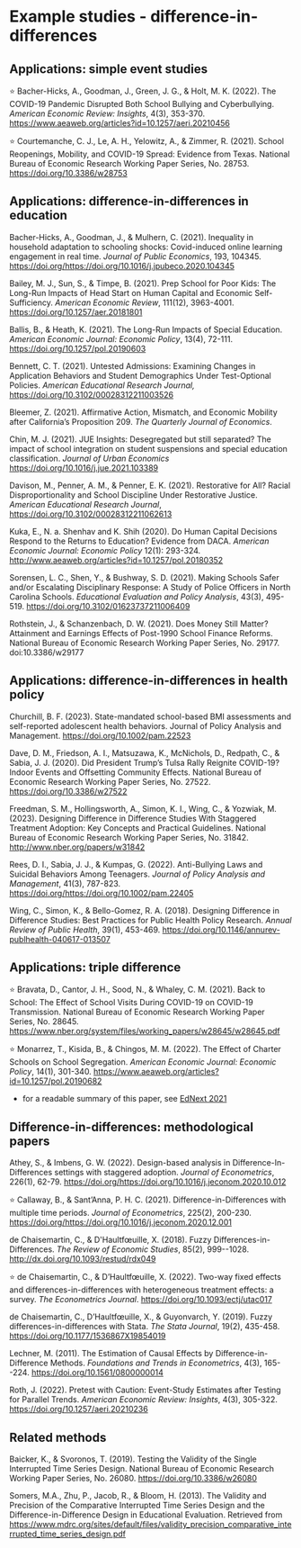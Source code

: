 # Example studies - difference-in-differences

## Applications: simple event studies

:star: Bacher-Hicks, A., Goodman, J., Green, J. G., & Holt, M. K. (2022). The COVID-19 Pandemic Disrupted Both School Bullying and Cyberbullying. *American Economic Review: Insights*, 4(3), 353-370. https://www.aeaweb.org/articles?id=10.1257/aeri.20210456

:star: Courtemanche, C. J., Le, A. H., Yelowitz, A., & Zimmer, R. (2021). School Reopenings, Mobility, and COVID-19 Spread: Evidence from Texas. National Bureau of Economic Research Working Paper Series, No. 28753. https://doi.org/10.3386/w28753 

## Applications: difference-in-differences in education

Bacher-Hicks, A., Goodman, J., & Mulhern, C. (2021). Inequality in household adaptation to schooling shocks: Covid-induced online learning engagement in real time. *Journal of Public Economics*, 193, 104345. https://doi.org/https://doi.org/10.1016/j.jpubeco.2020.104345 

Bailey, M. J., Sun, S., & Timpe, B. (2021). Prep School for Poor Kids: The Long-Run Impacts of Head Start on Human Capital and Economic Self-Sufficiency. *American Economic Review*, 111(12), 3963-4001. https://doi.org/10.1257/aer.20181801 

Ballis, B., & Heath, K. (2021). The Long-Run Impacts of Special Education. *American Economic Journal: Economic Policy*, 13(4), 72-111. https://doi.org/10.1257/pol.20190603 

Bennett, C. T. (2021). Untested Admissions: Examining Changes in Application Behaviors and Student Demographics Under Test-Optional Policies. *American Educational Research Journal,* https://doi.org/10.3102/00028312211003526

Bleemer, Z. (2021). Affirmative Action, Mismatch, and Economic Mobility after California’s Proposition 209. *The Quarterly Journal of Economics*.

Chin, M. J. (2021). JUE Insights: Desegregated but still separated? The impact of school integration on student suspensions and special education classification. *Journal of Urban Economics* https://doi.org/10.1016/j.jue.2021.103389

Davison, M., Penner, A. M., & Penner, E. K. (2021). Restorative for All? Racial Disproportionality and School Discipline Under Restorative Justice. *American Educational Research Journal*, https://doi.org/10.3102/00028312211062613 

Kuka, E., N. a. Shenhav and K. Shih (2020). Do Human Capital Decisions Respond to the Returns to Education? Evidence from DACA. *American Economic Journal: Economic Policy* 12(1): 293-324. http://www.aeaweb.org/articles?id=10.1257/pol.20180352

Sorensen, L. C., Shen, Y., & Bushway, S. D. (2021). Making Schools Safer and/or Escalating Disciplinary Response: A Study of Police Officers in North Carolina Schools. *Educational Evaluation and Policy Analysis*, 43(3), 495-519. https://doi.org/10.3102/01623737211006409

Rothstein, J., & Schanzenbach, D. W. (2021). Does Money Still Matter? Attainment and Earnings Effects of Post-1990 School Finance Reforms. National Bureau of Economic Research Working Paper Series, No. 29177. doi:10.3386/w29177


## Applications: difference-in-differences in health policy

Churchill, B. F. (2023). State-mandated school-based BMI assessments and self-reported adolescent health behaviors. Journal of Policy Analysis and Management. https://doi.org/10.1002/pam.22523

Dave, D. M., Friedson, A. I., Matsuzawa, K., McNichols, D., Redpath, C., & Sabia, J. J. (2020). Did President Trump’s Tulsa Rally Reignite COVID-19? Indoor Events and Offsetting Community Effects. National Bureau of Economic Research Working Paper Series, No. 27522. https://doi.org/10.3386/w27522 

Freedman, S. M., Hollingsworth, A., Simon, K. I., Wing, C., & Yozwiak, M. (2023). Designing Difference in Difference Studies With Staggered Treatment Adoption: Key Concepts and Practical Guidelines. National Bureau of Economic Research Working Paper Series, No. 31842. http://www.nber.org/papers/w31842

Rees, D. I., Sabia, J. J., & Kumpas, G. (2022). Anti-Bullying Laws and Suicidal Behaviors Among Teenagers. *Journal of Policy Analysis and Management*, 41(3), 787-823. https://doi.org/https://doi.org/10.1002/pam.22405 

Wing, C., Simon, K., & Bello-Gomez, R. A. (2018). Designing Difference in Difference Studies: Best Practices for Public Health Policy Research. *Annual Review of Public Health*, 39(1), 453-469. https://doi.org/10.1146/annurev-publhealth-040617-013507 


## Applications: triple difference

:star: Bravata, D., Cantor, J. H., Sood, N., & Whaley, C. M. (2021). Back to School: The Effect of School Visits During COVID-19 on COVID-19 Transmission. National Bureau of Economic Research Working Paper Series, No. 28645. https://www.nber.org/system/files/working_papers/w28645/w28645.pdf

:star: Monarrez, T., Kisida, B., & Chingos, M. M. (2022). The Effect of Charter Schools on School Segregation. *American Economic Journal: Economic Policy*, 14(1), 301-340. https://www.aeaweb.org/articles?id=10.1257/pol.20190682
* for a readable summary of this paper, see [EdNext 2021](https://www.educationnext.org/do-charter-schools-increase-segregation-first-national-analysis-reveals-modest-impact/)

## Difference-in-differences: methodological papers

Athey, S., & Imbens, G. W. (2022). Design-based analysis in Difference-In-Differences settings with staggered adoption. *Journal of Econometrics*, 226(1), 62-79. https://doi.org/https://doi.org/10.1016/j.jeconom.2020.10.012 

:star: Callaway, B., & Sant’Anna, P. H. C. (2021). Difference-in-Differences with multiple time periods. *Journal of Econometrics*, 225(2), 200-230. https://doi.org/https://doi.org/10.1016/j.jeconom.2020.12.001 

de Chaisemartin, C., & D'Haultfœuille, X. (2018). Fuzzy Differences-in-Differences. *The Review of Economic Studies*, 85(2), 999--1028. http://dx.doi.org/10.1093/restud/rdx049 

:star: de Chaisemartin, C., & D’Haultfœuille, X. (2022). Two-way fixed effects and differences-in-differences with heterogeneous treatment effects: a survey. *The Econometrics Journal*. https://doi.org/10.1093/ectj/utac017 

de Chaisemartin, C., D’Haultfœuille, X., & Guyonvarch, Y. (2019). Fuzzy differences-in-differences with Stata. *The Stata Journal*, 19(2), 435-458. https://doi.org/10.1177/1536867X19854019 

Lechner, M. (2011). The Estimation of Causal Effects by Difference-in-Difference Methods. *Foundations and Trends in Econometrics*, 4(3), 165--224. https://doi.org/10.1561/0800000014 

Roth, J. (2022). Pretest with Caution: Event-Study Estimates after Testing for Parallel Trends. *American Economic Review: Insights*, 4(3), 305-322. https://doi.org/10.1257/aeri.20210236 

## Related methods

Baicker, K., & Svoronos, T. (2019). Testing the Validity of the Single Interrupted Time Series Design. National Bureau of Economic Research Working Paper Series, No. 26080. https://doi.org/10.3386/w26080 

Somers, M.A., Zhu, P., Jacob, R., & Bloom, H. (2013). The Validity and Precision of the Comparative Interrupted Time Series Design and the Difference-in-Difference Design in Educational Evaluation. Retrieved from https://www.mdrc.org/sites/default/files/validity_precision_comparative_interrupted_time_series_design.pdf

